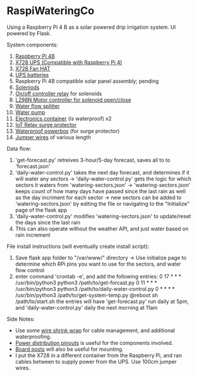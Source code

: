 # RaspiWateringCo
Using a Raspberry Pi 4 B as a solar powered drip irrigation system. UI powered by Flask.

System components:
1. [Raspberry Pi 4B](https://www.amazon.com/Raspberry-Quad-core-Cortex-A72-Wireless-Bluetooth/dp/B0B6VR1K5Q/ref=sr_1_1_sspa?dib=eyJ2IjoiMSJ9.mP4drOfyakW9P2E6ytjWi6qbtB-JQDqa2RakmAyNa9tJAcW6djw3N7Mbxuj5m0Z1pp3tC8xc7lQ8K-oYj_4xDkK3NQ_hYn6sox-nA_lm98EjgFW9XsW40qSiM9jMYZ5AXPemXuoJrM93NGa0eyANdDVsZgWkITCMb6uMB4x6CNZBXZU-V-L-GxeqoeHB4-4UobSUXVG_TqUqizuZ65FQo49Obb4HO0sqmH2zIL44wuI.Fe1PRRwfBTJyzqSmo1uECJzQFB0CMueahad3Mn_lGfk&dib_tag=se&keywords=raspberry%2Bpi%2B4b&qid=1710653504&sr=8-1-spons&sp_csd=d2lkZ2V0TmFtZT1zcF9hdGY&th=1)
2. [X728 UPS (Compatible with Raspberry Pi 4)](https://www.amazon.com/Geekworm-Raspberry-Management-Detection-Shutdown/dp/B087FXLZZH?ref_=ast_sto_dp)
3. [X728 Fan HAT](https://www.amazon.com/Geekworm-Raspberry-Cooling-Expansion-X728-A1/dp/B08B5TQH6W/ref=sr_1_5?crid=X3SJR8OBFVS3&dib=eyJ2IjoiMSJ9.yWMMBgP9gH2a8kxF5aLJXvDxlj6XwnCYpxZaed8Q7hj5FBiW9iD5oCSXTQb6D-HpdU8vUEOJ9RWD2feK-RyIkZvJEZvyeTvibD95QBykx0DZGThCqz2GHwr5sR0RvTOUPdP4PXJ7e5ZEZOQRvMkrv2BJvrsSWhZ1Z_x4S-mENSVEz5W2GfAYsUSBjJjarvn1DXbsDvEyQQaBma5KaZeMGKb2hVDemG4h8V3JrpmINlI.Fp-W44XPAbO879CiTVjuRfe8ru6aicRiCbNf_3I0rBo&dib_tag=se&keywords=x728&qid=1710653101&s=electronics&sprefix=x728%2Celectronics%2C74&sr=1-5)
4. [UPS batteries](https://www.amazon.com/JESSPOW-Rechargeable-Battery-Batteries-Flashlight/dp/B0CDPVYHJ2?ref_=ast_slp_dp&th=1)
5. Raspberry Pi 4B compatible solar panel assembly; pending 
6. [Soleniods](https://www.amazon.com/dp/B0CKYRR8Y1?psc=1&ref=ppx_yo2ov_dt_b_product_details)
7. [On/off controller relay](https://www.amazon.com/JBtek-Channel-Module-Arduino-Raspberry/dp/B00KTEN3TM/ref=sr_1_11?crid=SLHIB9JBB4VP&dib=eyJ2IjoiMSJ9.wOzTK1MHp_Yq1_I3lvNLq4JGgFYSh6bvMOIiSyaiHuQ2Twmqb7oV9QisFD5TFyJQsjtYcHe6HLeWP557mzqSSdpYzKXl68TePFA-cOqPOzfuhwCTwxt8lHsLvLDP9LC7qma2qmHmxHp50dZUcIFKCbOjmIlWp_qUJ1jYqFMQZR-XK654zhvRjb2mYHob5Ptrny6in8E3759kvBHLpT1iN7FWLxmBpjvpGx-LcOb_d-tGlj3MEAE0KOXh6WAWGR-LTKj9sPx8SwN5xB5Gl9l8GqMLhZsk6xcRpqovOIbGFr4.pkR1p878cvPICG-28w08kFQsvnt1_NchNcgogrYFjgk&dib_tag=se&keywords=four+way+relay&qid=1710653229&s=electronics&sprefix=four+way+relay%2Celectronics%2C85&sr=1-11) for solenoids
8. [L298N Motor controller for solenoid open/close](https://www.amazon.com/dp/B0CR6BX5QL?psc=1&ref=ppx_yo2ov_dt_b_product_details)
9. [Water flow splitter](https://www.amazon.com/Twinkle-Star-Splitter-Connector-Adapter/dp/B083V1TVM3/ref=sr_1_5?dib=eyJ2IjoiMSJ9.GryOSwr4MhepiM_9OBgwTRFBy1ljhy2XhfylG9LmRlXbuq8JSX7eNhFXIrwp5m5S_FxxN7egwF4Lgj3FPLsT-0-g9FPc-fXANOnuzIske6Bqh9DDHQSpyE183EkuPkiWCm2k5B0bV9CFdxt45FAAw4n5aCkosFmesuqucMu7grqVGa9UJB9T16t5PLhJLuRJKkYNVg22_6X-z05VV088v4eZyFGHJmBpwlvgI_y99lXfbYKbj5z6e_N5gsGF8I0BcSrbMItLQ-FU4kecHqOPvxKwm0Hp3NVGyJdebzx1iBY.4wMvYQu4P5uunkXOG1GtZ0aBoz0g0kN3QZaB-SpjmCE&dib_tag=se&keywords=garden+hose+splitter+4+way&qid=1710653275&sr=8-5)
10. [Water pump](https://www.amazon.com/gp/product/B07MDBYTLS/ref=ppx_yo_dt_b_search_asin_image?ie=UTF8&psc=1)
11. [Electronics container](https://www.amazon.com/gp/product/B09TRZ5BTB/ref=ppx_yo_dt_b_search_asin_image?ie=UTF8&psc=1) (is waterproof) x2
12. [IoT Relay surge protector](https://www.amazon.com/Iot-Relay-Enclosed-High-Power-Raspberry/dp/B00WV7GMA2/ref=sr_1_2_pp?crid=2IZPJUO671ACI&dib=eyJ2IjoiMSJ9.K8SvzXq6lnGT363VsSpZVMubH8ZX7z6Y-RWS-YCJihcZa6owDDQMpZ5TGPKw8E2DKdezX4KbHj0dAlaIedrYjrdMSNDrcOGxxk0VXr4dOdPiBQ5i8Q4dZh0uPdK0kJ7LoCgt0XglFABFrDTDGBLzjRFRHEmSA0wYBMV_w8njYfbpAhX-58bbo_LnBplgPaNQxS2gaV_f7cqJgPZs0SP1lQE2U9Czr_MJFwTJgczm_as.Di4mqweTXOPOa3vvqD2uTt6KAdv15g6tBLE0r_cXZ-o&dib_tag=se&keywords=iot+relay&qid=1710653324&sprefix=iot+rel%2Caps%2C94&sr=8-2)
13. [Waterproof powerbox](https://www.amazon.com/gp/product/B00274SLK8/ref=ppx_yo_dt_b_search_asin_image?ie=UTF8&psc=1) (for surge protector) 
14. [Jumper wires](https://www.amazon.com/dp/B07GD1XFWV?ref=ppx_yo2ov_dt_b_product_details&th=1) of various length

Data flow:
1. 'get-forecast.py' retreives 3-hour/5-day forecast, saves all to to 'forecast.json'
2. 'daily-water-control.py' takes the next day forecast, and determines if it will water any sectors
-> 'daily-water-control.py' gets the logic for which sectors it waters from 'watering-sectors.json'
-> 'watering-sectors.json' keeps count of how many days have passed since the last rain as well as the day incriment for each sector
-> new sectors can be added to 'watering-sectors.json' by editing the file or navigating to the "Initialize" page of the flask app
3. 'daily-water-control.py' modifies 'watering-sectors.json' to update/reset the days since the last rain
4. This can also operate without the weather API, and just water based on rain increment

File install instructions (will eventually create install script):
1. Save flask app folder to "/var/www/" directory 
-> Use initialize page to determine which RPi pins you want to use for the sectors, and water flow control 
2. enter command 'crontab -e', and add the following entries:
0 17 * * * /usr/bin/python3 python3 /path/to/get-forcast.py
0 11 * * * /usr/bin/python3 python3 /path/to/daily-water-control.py
0 * * * * /usr/bin/python3 /path/to/get-system-temp.py
@reboot sh /path/to/start.sh
the entries will have 'get-forecast.py' run daily at 5pm, and 'daily-water-control.py' daily the next morning at 11am

Side Notes:
* Use some [wire shrink wrap](https://www.amazon.com/dp/B08WB2HR66?ref=ppx_yo2ov_dt_b_product_details&th=1) for cable management, and additional waterproofing.
* [Power distribution pinouts](https://www.amazon.com/dp/B08G1D97YY?psc=1&ref=ppx_yo2ov_dt_b_product_details) is useful for the components involved.
* [Board posts](https://www.amazon.com/gp/product/B08MF8LDBS/ref=ppx_yo_dt_b_search_asin_image?ie=UTF8&psc=1) will also be useful for mounting.
* I put the X728 in a different container from the Raspberry Pi, and ran cables between to supply power from the UPS. Use 100cm jumper wires.
